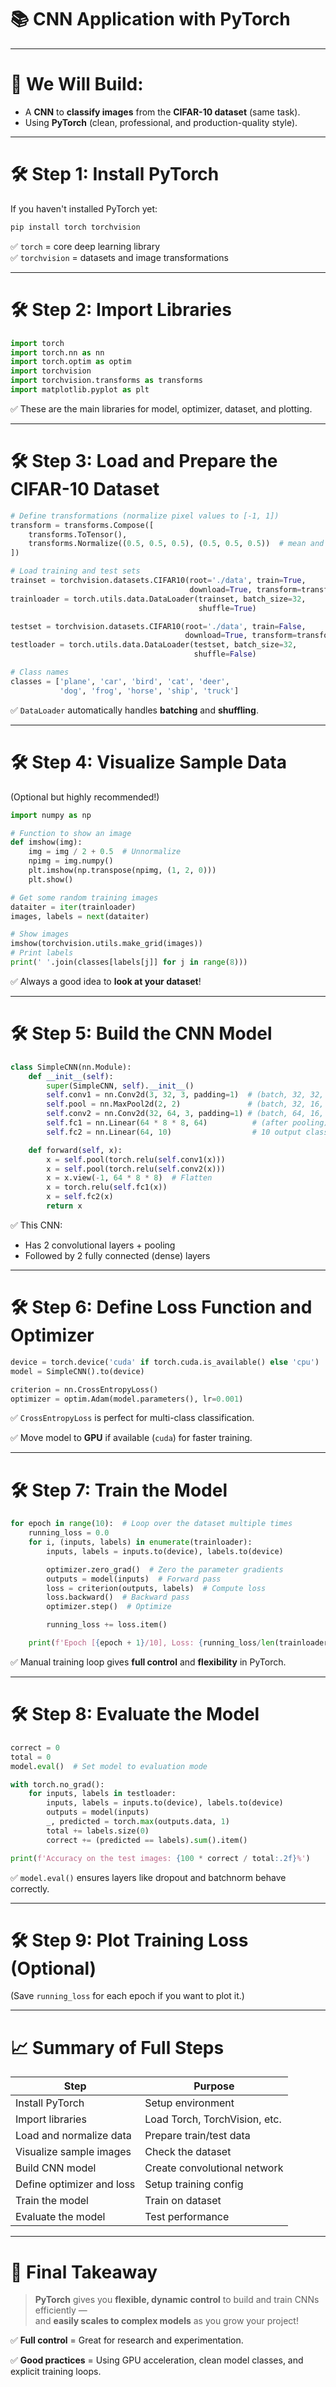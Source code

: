 # 📚 **CNN Application with PyTorch**

---

# 🚀 **We Will Build:**
- A **CNN** to **classify images** from the **CIFAR-10 dataset** (same task).
- Using **PyTorch** (clean, professional, and production-quality style).

---

# 🛠️ **Step 1: Install PyTorch**

If you haven't installed PyTorch yet:

```bash
pip install torch torchvision
```

✅ `torch` = core deep learning library  
✅ `torchvision` = datasets and image transformations

---

# 🛠️ **Step 2: Import Libraries**

```python
import torch
import torch.nn as nn
import torch.optim as optim
import torchvision
import torchvision.transforms as transforms
import matplotlib.pyplot as plt
```

✅ These are the main libraries for model, optimizer, dataset, and plotting.

---

# 🛠️ **Step 3: Load and Prepare the CIFAR-10 Dataset**

```python
# Define transformations (normalize pixel values to [-1, 1])
transform = transforms.Compose([
    transforms.ToTensor(),
    transforms.Normalize((0.5, 0.5, 0.5), (0.5, 0.5, 0.5))  # mean and std for RGB channels
])

# Load training and test sets
trainset = torchvision.datasets.CIFAR10(root='./data', train=True,
                                        download=True, transform=transform)
trainloader = torch.utils.data.DataLoader(trainset, batch_size=32,
                                          shuffle=True)

testset = torchvision.datasets.CIFAR10(root='./data', train=False,
                                       download=True, transform=transform)
testloader = torch.utils.data.DataLoader(testset, batch_size=32,
                                         shuffle=False)

# Class names
classes = ['plane', 'car', 'bird', 'cat', 'deer',
           'dog', 'frog', 'horse', 'ship', 'truck']
```

✅ `DataLoader` automatically handles **batching** and **shuffling**.

---

# 🛠️ **Step 4: Visualize Sample Data**

(Optional but highly recommended!)

```python
import numpy as np

# Function to show an image
def imshow(img):
    img = img / 2 + 0.5  # Unnormalize
    npimg = img.numpy()
    plt.imshow(np.transpose(npimg, (1, 2, 0)))
    plt.show()

# Get some random training images
dataiter = iter(trainloader)
images, labels = next(dataiter)

# Show images
imshow(torchvision.utils.make_grid(images))
# Print labels
print(' '.join(classes[labels[j]] for j in range(8)))
```

✅ Always a good idea to **look at your dataset**!

---

# 🛠️ **Step 5: Build the CNN Model**

```python
class SimpleCNN(nn.Module):
    def __init__(self):
        super(SimpleCNN, self).__init__()
        self.conv1 = nn.Conv2d(3, 32, 3, padding=1)  # (batch, 32, 32, 32)
        self.pool = nn.MaxPool2d(2, 2)               # (batch, 32, 16, 16)
        self.conv2 = nn.Conv2d(32, 64, 3, padding=1) # (batch, 64, 16, 16)
        self.fc1 = nn.Linear(64 * 8 * 8, 64)          # (after pooling)
        self.fc2 = nn.Linear(64, 10)                  # 10 output classes

    def forward(self, x):
        x = self.pool(torch.relu(self.conv1(x)))
        x = self.pool(torch.relu(self.conv2(x)))
        x = x.view(-1, 64 * 8 * 8)  # Flatten
        x = torch.relu(self.fc1(x))
        x = self.fc2(x)
        return x
```

✅ This CNN:
- Has 2 convolutional layers + pooling
- Followed by 2 fully connected (dense) layers

---

# 🛠️ **Step 6: Define Loss Function and Optimizer**

```python
device = torch.device('cuda' if torch.cuda.is_available() else 'cpu')
model = SimpleCNN().to(device)

criterion = nn.CrossEntropyLoss()
optimizer = optim.Adam(model.parameters(), lr=0.001)
```

✅ `CrossEntropyLoss` is perfect for multi-class classification.

✅ Move model to **GPU** if available (`cuda`) for faster training.

---

# 🛠️ **Step 7: Train the Model**

```python
for epoch in range(10):  # Loop over the dataset multiple times
    running_loss = 0.0
    for i, (inputs, labels) in enumerate(trainloader):
        inputs, labels = inputs.to(device), labels.to(device)

        optimizer.zero_grad()  # Zero the parameter gradients
        outputs = model(inputs)  # Forward pass
        loss = criterion(outputs, labels)  # Compute loss
        loss.backward()  # Backward pass
        optimizer.step()  # Optimize

        running_loss += loss.item()

    print(f'Epoch [{epoch + 1}/10], Loss: {running_loss/len(trainloader):.4f}')
```

✅ Manual training loop gives **full control** and **flexibility** in PyTorch.

---

# 🛠️ **Step 8: Evaluate the Model**

```python
correct = 0
total = 0
model.eval()  # Set model to evaluation mode

with torch.no_grad():
    for inputs, labels in testloader:
        inputs, labels = inputs.to(device), labels.to(device)
        outputs = model(inputs)
        _, predicted = torch.max(outputs.data, 1)
        total += labels.size(0)
        correct += (predicted == labels).sum().item()

print(f'Accuracy on the test images: {100 * correct / total:.2f}%')
```

✅ `model.eval()` ensures layers like dropout and batchnorm behave correctly.

---

# 🛠️ **Step 9: Plot Training Loss (Optional)**

(Save `running_loss` for each epoch if you want to plot it.)

---

# 📈 **Summary of Full Steps**

| Step                  | Purpose                        |
|------------------------|--------------------------------|
| Install PyTorch         | Setup environment |
| Import libraries       | Load Torch, TorchVision, etc. |
| Load and normalize data | Prepare train/test data |
| Visualize sample images | Check the dataset |
| Build CNN model        | Create convolutional network |
| Define optimizer and loss | Setup training config |
| Train the model         | Train on dataset |
| Evaluate the model      | Test performance |

---

# 🧠 **Final Takeaway**

> **PyTorch** gives you **flexible, dynamic control** to build and train CNNs efficiently —  
> and **easily scales to complex models** as you grow your project!

✅ **Full control** = Great for research and experimentation.

✅ **Good practices** = Using GPU acceleration, clean model classes, and explicit training loops.
